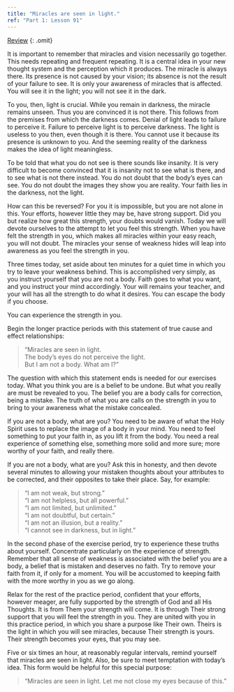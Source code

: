 ```yaml
---
title: "Miracles are seen in light."
ref: "Part 1: Lesson 91"
---
```


<a class="hide-review" href="/acim/workbook/l111/#l091">Review</a>
{: .omit}

It is important to remember that miracles and vision necessarily go
together. This needs repeating and frequent repeating. It is a central
idea in your new thought system and the perception which it produces.
The miracle is always there. Its presence is not caused by your vision;
its absence is not the result of your failure to see. It is only your
awareness of miracles that is affected. You will see it in the light; you
will not see it in the dark.

To you, then, light is crucial. While you remain in darkness, the
miracle remains unseen. Thus you are convinced it is not there. This
follows from the premises from which the darkness comes. Denial of light
leads to failure to perceive it. Failure to perceive light is to
perceive darkness. The light is useless to you then, even though it is
there. You cannot use it because its presence is unknown to you. And the
seeming reality of the darkness makes the idea of light meaningless.

To be told that what you do not see is there sounds like insanity. It is
very difficult to become convinced that it is insanity not to see what
is there, and to see what is not there instead. You do not doubt that the
body’s eyes can see. You do not doubt the images they show you are
reality. Your faith lies in the darkness, not the light.

How can this be reversed? For you it is impossible, but you are not
alone in this. Your efforts, however little they may be, have strong
support. Did you but realize how great this strength, your doubts would
vanish. Today we will devote ourselves to the attempt to let you feel
this strength. When you have felt the strength in you, which makes all
miracles within your easy reach, you will not doubt. The miracles your
sense of weakness hides will leap into awareness as you feel the
strength in you.

Three times today, set aside about ten minutes for a quiet time in which
you try to leave your weakness behind. This is accomplished very simply,
as you instruct yourself that you are not a body. Faith goes to what you
want, and you instruct your mind accordingly. Your will remains your
teacher, and your will has all the strength to do what it desires. You
can escape the body if you choose.

You can experience the strength in you.

Begin the longer practice periods with this statement of true cause and
effect relationships:

> “Miracles are seen in light.<br/>
> The body’s eyes do not perceive the light.<br/>
> But I am not a body. What am I?”

The question with which this statement ends is needed for our exercises
today. What you think you are is a belief to be undone. But what you
really are must be revealed to you. The belief you are a body calls for
correction, being a mistake. The truth of what you are calls on the
strength in you to bring to your awareness what the mistake concealed.

If you are not a body, what are you? You need to be aware of what the
Holy Spirit uses to replace the image of a body in your mind. You need
to feel something to put your faith in, as you lift it from the body.
You need a real experience of something else, something more solid and
more sure; more worthy of your faith, and really there.

If you are not a body, what are you? Ask this in honesty, and then
devote several minutes to allowing your mistaken thoughts about your
attributes to be corrected, and their opposites to take their place.
Say, for example:

> “I am not weak, but strong.”<br/>
> “I am not helpless, but all powerful.”<br/>
> “I am not limited, but unlimited.”<br/>
> “I am not doubtful, but certain.”<br/>
> “I am not an illusion, but a reality.”<br/>
> “I cannot see in darkness, but in light.”

In the second phase of the exercise period, try to experience these
truths about yourself. Concentrate particularly on the experience of
strength. Remember that all sense of weakness is associated with the
belief you are a body, a belief that is mistaken and deserves no faith.
Try to remove your faith from it, if only for a moment. You will be
accustomed to keeping faith with the more worthy in you as we go along.

Relax for the rest of the practice period, confident that your efforts,
however meager, are fully supported by the strength of God and all His
Thoughts. It is from Them your strength will come. It is through Their
strong support that you will feel the strength in you. They are united
with you in this practice period, in which you share a purpose like
Their own. Theirs is the light in which you will see miracles, because
Their strength is yours. Their strength becomes your eyes, that you may
see.

Five or six times an hour, at reasonably regular intervals, remind
yourself that miracles are seen in light. Also, be sure to meet
temptation with today’s idea. This form would be helpful for this
special purpose:

> “Miracles are seen in light. Let me not close my eyes because of this.”

